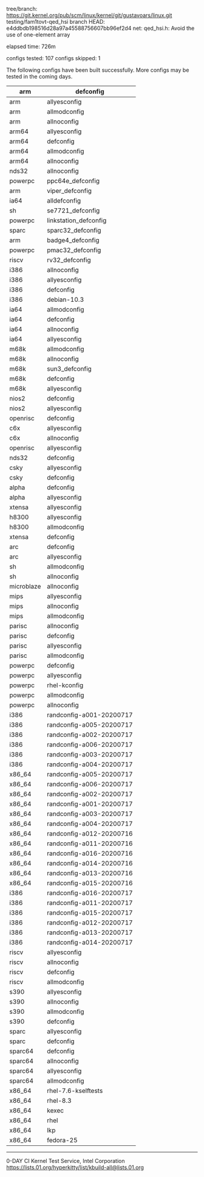 

tree/branch: https://git.kernel.org/pub/scm/linux/kernel/git/gustavoars/linux.git  testing/fam1tovt-qed_hsi
branch HEAD: e4ddbdb198516d28a97a45588756607bb96ef2d4  net: qed_hsi.h: Avoid the use of one-element array

elapsed time: 726m

configs tested: 107
configs skipped: 1

The following configs have been built successfully.
More configs may be tested in the coming days.

| arm        | defconfig                |
|------------|--------------------------|
| arm        | allyesconfig             |
| arm        | allmodconfig             |
| arm        | allnoconfig              |
| arm64      | allyesconfig             |
| arm64      | defconfig                |
| arm64      | allmodconfig             |
| arm64      | allnoconfig              |
| nds32      | allnoconfig              |
| powerpc    | ppc64e_defconfig         |
| arm        | viper_defconfig          |
| ia64       | alldefconfig             |
| sh         | se7721_defconfig         |
| powerpc    | linkstation_defconfig    |
| sparc      | sparc32_defconfig        |
| arm        | badge4_defconfig         |
| powerpc    | pmac32_defconfig         |
| riscv      | rv32_defconfig           |
| i386       | allnoconfig              |
| i386       | allyesconfig             |
| i386       | defconfig                |
| i386       | debian-10.3              |
| ia64       | allmodconfig             |
| ia64       | defconfig                |
| ia64       | allnoconfig              |
| ia64       | allyesconfig             |
| m68k       | allmodconfig             |
| m68k       | allnoconfig              |
| m68k       | sun3_defconfig           |
| m68k       | defconfig                |
| m68k       | allyesconfig             |
| nios2      | defconfig                |
| nios2      | allyesconfig             |
| openrisc   | defconfig                |
| c6x        | allyesconfig             |
| c6x        | allnoconfig              |
| openrisc   | allyesconfig             |
| nds32      | defconfig                |
| csky       | allyesconfig             |
| csky       | defconfig                |
| alpha      | defconfig                |
| alpha      | allyesconfig             |
| xtensa     | allyesconfig             |
| h8300      | allyesconfig             |
| h8300      | allmodconfig             |
| xtensa     | defconfig                |
| arc        | defconfig                |
| arc        | allyesconfig             |
| sh         | allmodconfig             |
| sh         | allnoconfig              |
| microblaze | allnoconfig              |
| mips       | allyesconfig             |
| mips       | allnoconfig              |
| mips       | allmodconfig             |
| parisc     | allnoconfig              |
| parisc     | defconfig                |
| parisc     | allyesconfig             |
| parisc     | allmodconfig             |
| powerpc    | defconfig                |
| powerpc    | allyesconfig             |
| powerpc    | rhel-kconfig             |
| powerpc    | allmodconfig             |
| powerpc    | allnoconfig              |
| i386       | randconfig-a001-20200717 |
| i386       | randconfig-a005-20200717 |
| i386       | randconfig-a002-20200717 |
| i386       | randconfig-a006-20200717 |
| i386       | randconfig-a003-20200717 |
| i386       | randconfig-a004-20200717 |
| x86_64     | randconfig-a005-20200717 |
| x86_64     | randconfig-a006-20200717 |
| x86_64     | randconfig-a002-20200717 |
| x86_64     | randconfig-a001-20200717 |
| x86_64     | randconfig-a003-20200717 |
| x86_64     | randconfig-a004-20200717 |
| x86_64     | randconfig-a012-20200716 |
| x86_64     | randconfig-a011-20200716 |
| x86_64     | randconfig-a016-20200716 |
| x86_64     | randconfig-a014-20200716 |
| x86_64     | randconfig-a013-20200716 |
| x86_64     | randconfig-a015-20200716 |
| i386       | randconfig-a016-20200717 |
| i386       | randconfig-a011-20200717 |
| i386       | randconfig-a015-20200717 |
| i386       | randconfig-a012-20200717 |
| i386       | randconfig-a013-20200717 |
| i386       | randconfig-a014-20200717 |
| riscv      | allyesconfig             |
| riscv      | allnoconfig              |
| riscv      | defconfig                |
| riscv      | allmodconfig             |
| s390       | allyesconfig             |
| s390       | allnoconfig              |
| s390       | allmodconfig             |
| s390       | defconfig                |
| sparc      | allyesconfig             |
| sparc      | defconfig                |
| sparc64    | defconfig                |
| sparc64    | allnoconfig              |
| sparc64    | allyesconfig             |
| sparc64    | allmodconfig             |
| x86_64     | rhel-7.6-kselftests      |
| x86_64     | rhel-8.3                 |
| x86_64     | kexec                    |
| x86_64     | rhel                     |
| x86_64     | lkp                      |
| x86_64     | fedora-25                |

---
0-DAY CI Kernel Test Service, Intel Corporation
https://lists.01.org/hyperkitty/list/kbuild-all@lists.01.org

